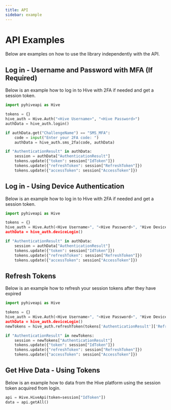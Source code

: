```yaml
---
title: API
sidebar: example
---
```

# API Examples

Below are examples on how to use the library independently with the API.

## Log in - Username and Password with MFA (If Required)

Below is an example how to log in to Hive with 2FA if needed
and get a session token.

```Python
import pyhiveapi as Hive

tokens = {}
hive_auth = Hive.Auth("<Hive Username>", "<Hive Password>")
authData = hive_auth.login()

if authData.get("ChallengeName") == "SMS_MFA":
    code = input("Enter your 2FA code: ")
    authData = hive_auth.sms_2fa(code, authData)

if "AuthenticationResult" in authData:
    session = authData["AuthenticationResult"]
    tokens.update({"token": session["IdToken"]})
    tokens.update({"refreshToken": session["RefreshToken"]})
    tokens.update({"accessToken": session["AccessToken"]})

```


## Log in - Using Device Authentication

Below is an example how to log in to Hive with 2FA if needed
and get a session token.

```Python
import pyhiveapi as Hive

tokens = {}
hive_auth = Hive.Auth(<Hive Username>", "<Hive Password>", "Hive Device Group Key>", "<Hive Device Key>", "<Hive Device Password>")
authData = hive_auth.deviceLogin()

if "AuthenticationResult" in authData:
    session = authData["AuthenticationResult"]
    tokens.update({"token": session["IdToken"]})
    tokens.update({"refreshToken": session["RefreshToken"]})
    tokens.update({"accessToken": session["AccessToken"]})
```



## Refresh Tokens

Below is an example how to refresh your session tokens
after they have expired

```Python
import pyhiveapi as Hive

tokens = {}
hive_auth = Hive.Auth(<Hive Username>", "<Hive Password>", "Hive Device Group Key>", "<Hive Device Key>", "<Hive Device Password>")
authData = hive_auth.deviceLogin()
newTokens = hive_auth.refreshToken(tokens['AuthenticationResult']['RefreshToken'])

if "AuthenticationResult" in newTokens:
    session = newTokens["AuthenticationResult"]
    tokens.update({"token": session["IdToken"]})
    tokens.update({"refreshToken": session["RefreshToken"]})
    tokens.update({"accessToken": session["AccessToken"]})
```

## Get Hive Data - Using Tokens

Below is an example how to data from the Hive platform
using the session token acquired from login.

```Python
api = Hive.HiveApi(token=session["IdToken"])
data = api.getAll()
```

